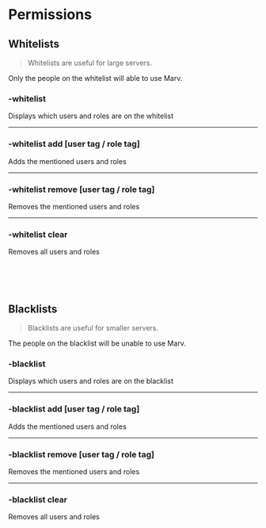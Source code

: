 # Permissions


## Whitelists

> Whitelists are useful for large servers.

Only the people on the whitelist will able to use Marv.

### -whitelist
Displays which users and roles are on the whitelist

---

### -whitelist add [user tag / role tag]
Adds the mentioned users and roles

---

### -whitelist remove [user tag / role tag]
Removes the mentioned users and roles

---

### -whitelist clear
Removes all users and roles

<br><br><br>

## Blacklists

> Blacklists are useful for smaller servers.

The people on the blacklist will be unable to use Marv.

### -blacklist
Displays which users and roles are on the blacklist

---

### -blacklist add [user tag / role tag]
Adds the mentioned users and roles

---

### -blacklist remove [user tag / role tag]
Removes the mentioned users and roles

---

### -blacklist clear
Removes all users and roles
